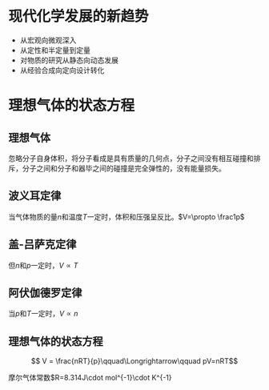 # 现代化学发展的新趋势
* 从宏观向微观深入
* 从定性和半定量到定量
* 对物质的研究从静态向动态发展
* 从经验合成向定向设计转化

# 理想气体的状态方程
## 理想气体
忽略分子自身体积，将分子看成是具有质量的几何点，分子之间没有相互碰撞和排斥，分子之间和分子和器毕之间的碰撞是完全弹性的，没有能量损失。
## 波义耳定律
当气体物质的量$n$和温度$T$一定时，体积和压强呈反比。$V=\propto \frac1p$
## 盖-吕萨克定律
但$n$和$p$一定时，$V\propto T$
## 阿伏伽德罗定律
当$p$和$T$一定时，$V\propto n$
## 理想气体的状态方程
$$ V = \frac{nRT}{p}\qquad\Longrightarrow\qquad pV=nRT$$

摩尔气体常数$R=8.314J\cdot mol^{-1}\cdot K^{-1}
